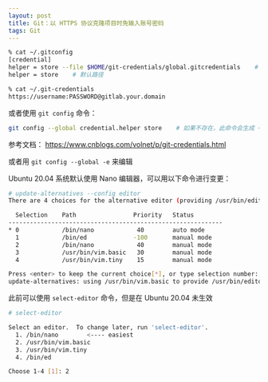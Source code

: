 ```yaml
---
layout: post
title: Git：以 HTTPS 协议克隆项目时免输入账号密码
tags: Git
---
```


```bash
% cat ~/.gitconfig
[credential]
helper = store --file $HOME/git-credentials/global.gitcredentials    # 指定路径
helper = store    # 默认路径

% cat ~/.git-credentials
https://username:PASSWORD@gitlab.your.domain
```

或者使用 `git config` 命令：

```bash
git config --global credential.helper store    # 如果不存在，此命令会生成 ~/.gitconfig 文件，并向文件中追加一行 `helper = store`
```

参考文档： https://www.cnblogs.com/volnet/p/git-credentials.html

或者用 `git config --global -e`  来编辑


Ubuntu 20.04 系统默认使用 Nano 编辑器，可以用以下命令进行变更：
```bash
# update-alternatives --config editor
There are 4 choices for the alternative editor (providing /usr/bin/editor).

  Selection    Path                Priority   Status
------------------------------------------------------------
* 0            /bin/nano            40        auto mode
  1            /bin/ed             -100       manual mode
  2            /bin/nano            40        manual mode
  3            /usr/bin/vim.basic   30        manual mode
  4            /usr/bin/vim.tiny    15        manual mode

Press <enter> to keep the current choice[*], or type selection number: 3
update-alternatives: using /usr/bin/vim.basic to provide /usr/bin/editor (editor) in manual mode
```

此前可以使用 `select-editor` 命令，但是在 Ubuntu 20.04 未生效
```bash
# select-editor

Select an editor.  To change later, run 'select-editor'.
  1. /bin/nano        <---- easiest
  2. /usr/bin/vim.basic
  3. /usr/bin/vim.tiny
  4. /bin/ed

Choose 1-4 [1]: 2
```
